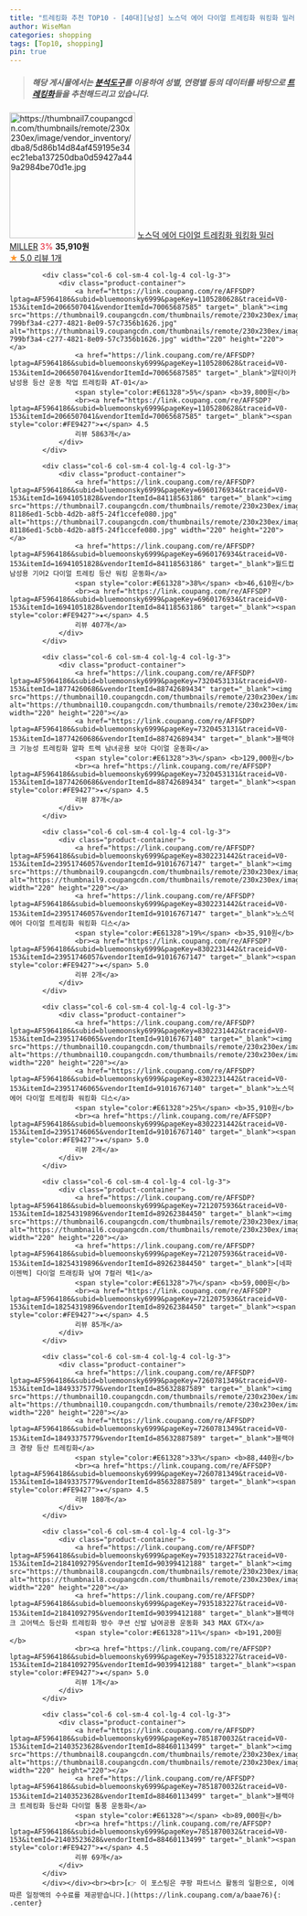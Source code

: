 ```yaml
---
title: "트레킹화 추천 TOP10 - [40대][남성] 노스덕 에어 다이얼 트레킹화 워킹화 밀러 MILLER"
author: WiseMan
categories: shopping
tags: [Top10, shopping]
pin: true
---
```


> ##### 해당 게시물에서는 [**분석도구**](https://itemscout.io/)를 이용하여 **성별**, **연령별** 등의 데이터를 바탕으로 [**트레킹화**](https://link.coupang.com/a/baae76)들을 추천해드리고 있습니다.
<div class="container"><div class="row">
            <div class="col-6 col-sm-4 col-lg-4 col-lg-3">
                <div class="product-container">
                    <a href="https://link.coupang.com/re/AFFSDP?lptag=AF5964186&subid=bluemoonsky6999&pageKey=8316383456&traceid=V0-153&itemId=24000980186&vendorItemId=91045393354" target="_blank"><img src="https://thumbnail7.coupangcdn.com/thumbnails/remote/230x230ex/image/vendor_inventory/dba8/5d86b14d84af459195e34ec21eba137250dba0d59427a449a2984be70d1e.jpg" alt="https://thumbnail7.coupangcdn.com/thumbnails/remote/230x230ex/image/vendor_inventory/dba8/5d86b14d84af459195e34ec21eba137250dba0d59427a449a2984be70d1e.jpg" width="220" height="220"></a>
                    <a href="https://link.coupang.com/re/AFFSDP?lptag=AF5964186&subid=bluemoonsky6999&pageKey=8316383456&traceid=V0-153&itemId=24000980186&vendorItemId=91045393354" target="_blank">노스덕 에어 다이얼 트레킹화 워킹화 밀러 MILLER</a>
                    <span style="color:#E61328">3%</span> <b>35,910원</b>
                    <br><a href="https://link.coupang.com/re/AFFSDP?lptag=AF5964186&subid=bluemoonsky6999&pageKey=8316383456&traceid=V0-153&itemId=24000980186&vendorItemId=91045393354" target="_blank"><span style="color:#FE9427">★</span> 5.0
                    리뷰 1개</a>
                </div>
            </div>
            
            <div class="col-6 col-sm-4 col-lg-4 col-lg-3">
                <div class="product-container">
                    <a href="https://link.coupang.com/re/AFFSDP?lptag=AF5964186&subid=bluemoonsky6999&pageKey=1105280628&traceid=V0-153&itemId=2066507041&vendorItemId=70065687585" target="_blank"><img src="https://thumbnail9.coupangcdn.com/thumbnails/remote/230x230ex/image/retail/images/3724763345733577-799bf3a4-c277-4821-8e09-57c7356b1626.jpg" alt="https://thumbnail9.coupangcdn.com/thumbnails/remote/230x230ex/image/retail/images/3724763345733577-799bf3a4-c277-4821-8e09-57c7356b1626.jpg" width="220" height="220"></a>
                    <a href="https://link.coupang.com/re/AFFSDP?lptag=AF5964186&subid=bluemoonsky6999&pageKey=1105280628&traceid=V0-153&itemId=2066507041&vendorItemId=70065687585" target="_blank">알타이카 남성용 등산 운동 작업 트레킹화 AT-01</a>
                    <span style="color:#E61328">5%</span> <b>39,800원</b>
                    <br><a href="https://link.coupang.com/re/AFFSDP?lptag=AF5964186&subid=bluemoonsky6999&pageKey=1105280628&traceid=V0-153&itemId=2066507041&vendorItemId=70065687585" target="_blank"><span style="color:#FE9427">★</span> 4.5
                    리뷰 5863개</a>
                </div>
            </div>
            
            <div class="col-6 col-sm-4 col-lg-4 col-lg-3">
                <div class="product-container">
                    <a href="https://link.coupang.com/re/AFFSDP?lptag=AF5964186&subid=bluemoonsky6999&pageKey=6960176934&traceid=V0-153&itemId=16941051828&vendorItemId=84118563186" target="_blank"><img src="https://thumbnail7.coupangcdn.com/thumbnails/remote/230x230ex/image/retail/images/732051424902989-81186ed1-5cbb-4d2b-a8f5-24f1ccefe080.jpg" alt="https://thumbnail7.coupangcdn.com/thumbnails/remote/230x230ex/image/retail/images/732051424902989-81186ed1-5cbb-4d2b-a8f5-24f1ccefe080.jpg" width="220" height="220"></a>
                    <a href="https://link.coupang.com/re/AFFSDP?lptag=AF5964186&subid=bluemoonsky6999&pageKey=6960176934&traceid=V0-153&itemId=16941051828&vendorItemId=84118563186" target="_blank">월드컵 남성용 기어2 다이얼 트레킹 등산 워킹 운동화</a>
                    <span style="color:#E61328">38%</span> <b>46,610원</b>
                    <br><a href="https://link.coupang.com/re/AFFSDP?lptag=AF5964186&subid=bluemoonsky6999&pageKey=6960176934&traceid=V0-153&itemId=16941051828&vendorItemId=84118563186" target="_blank"><span style="color:#FE9427">★</span> 4.5
                    리뷰 407개</a>
                </div>
            </div>
            
            <div class="col-6 col-sm-4 col-lg-4 col-lg-3">
                <div class="product-container">
                    <a href="https://link.coupang.com/re/AFFSDP?lptag=AF5964186&subid=bluemoonsky6999&pageKey=7320453131&traceid=V0-153&itemId=18774260686&vendorItemId=88742689434" target="_blank"><img src="https://thumbnail10.coupangcdn.com/thumbnails/remote/230x230ex/image/vendor_inventory/d07e/8871036500256442840862ad78a40a114366e8a77b1cbb9c0c29e8382016.png" alt="https://thumbnail10.coupangcdn.com/thumbnails/remote/230x230ex/image/vendor_inventory/d07e/8871036500256442840862ad78a40a114366e8a77b1cbb9c0c29e8382016.png" width="220" height="220"></a>
                    <a href="https://link.coupang.com/re/AFFSDP?lptag=AF5964186&subid=bluemoonsky6999&pageKey=7320453131&traceid=V0-153&itemId=18774260686&vendorItemId=88742689434" target="_blank">블랙야크 기능성 트레킹화 알파 트렉 남녀공용 보아 다이얼 운동화</a>
                    <span style="color:#E61328">3%</span> <b>129,000원</b>
                    <br><a href="https://link.coupang.com/re/AFFSDP?lptag=AF5964186&subid=bluemoonsky6999&pageKey=7320453131&traceid=V0-153&itemId=18774260686&vendorItemId=88742689434" target="_blank"><span style="color:#FE9427">★</span> 4.5
                    리뷰 87개</a>
                </div>
            </div>
            
            <div class="col-6 col-sm-4 col-lg-4 col-lg-3">
                <div class="product-container">
                    <a href="https://link.coupang.com/re/AFFSDP?lptag=AF5964186&subid=bluemoonsky6999&pageKey=8302231442&traceid=V0-153&itemId=23951746057&vendorItemId=91016767147" target="_blank"><img src="https://thumbnail9.coupangcdn.com/thumbnails/remote/230x230ex/image/vendor_inventory/f827/f8977e7dc3bf83bedf9743e085f7fbd77d132072b766a37cc953b9ed8ac8.jpg" alt="https://thumbnail9.coupangcdn.com/thumbnails/remote/230x230ex/image/vendor_inventory/f827/f8977e7dc3bf83bedf9743e085f7fbd77d132072b766a37cc953b9ed8ac8.jpg" width="220" height="220"></a>
                    <a href="https://link.coupang.com/re/AFFSDP?lptag=AF5964186&subid=bluemoonsky6999&pageKey=8302231442&traceid=V0-153&itemId=23951746057&vendorItemId=91016767147" target="_blank">노스덕 에어 다이얼 트레킹화 워킹화 디스</a>
                    <span style="color:#E61328">19%</span> <b>35,910원</b>
                    <br><a href="https://link.coupang.com/re/AFFSDP?lptag=AF5964186&subid=bluemoonsky6999&pageKey=8302231442&traceid=V0-153&itemId=23951746057&vendorItemId=91016767147" target="_blank"><span style="color:#FE9427">★</span> 5.0
                    리뷰 2개</a>
                </div>
            </div>
            
            <div class="col-6 col-sm-4 col-lg-4 col-lg-3">
                <div class="product-container">
                    <a href="https://link.coupang.com/re/AFFSDP?lptag=AF5964186&subid=bluemoonsky6999&pageKey=8302231442&traceid=V0-153&itemId=23951746065&vendorItemId=91016767140" target="_blank"><img src="https://thumbnail10.coupangcdn.com/thumbnails/remote/230x230ex/image/vendor_inventory/3ac9/47d08f7d3646043b02b7245352100ea8f41c5ba145b23f41c6f3204f9ccf.jpg" alt="https://thumbnail10.coupangcdn.com/thumbnails/remote/230x230ex/image/vendor_inventory/3ac9/47d08f7d3646043b02b7245352100ea8f41c5ba145b23f41c6f3204f9ccf.jpg" width="220" height="220"></a>
                    <a href="https://link.coupang.com/re/AFFSDP?lptag=AF5964186&subid=bluemoonsky6999&pageKey=8302231442&traceid=V0-153&itemId=23951746065&vendorItemId=91016767140" target="_blank">노스덕 에어 다이얼 트레킹화 워킹화 디스</a>
                    <span style="color:#E61328">25%</span> <b>35,910원</b>
                    <br><a href="https://link.coupang.com/re/AFFSDP?lptag=AF5964186&subid=bluemoonsky6999&pageKey=8302231442&traceid=V0-153&itemId=23951746065&vendorItemId=91016767140" target="_blank"><span style="color:#FE9427">★</span> 5.0
                    리뷰 2개</a>
                </div>
            </div>
            
            <div class="col-6 col-sm-4 col-lg-4 col-lg-3">
                <div class="product-container">
                    <a href="https://link.coupang.com/re/AFFSDP?lptag=AF5964186&subid=bluemoonsky6999&pageKey=7212075936&traceid=V0-153&itemId=18254319896&vendorItemId=89262384450" target="_blank"><img src="https://thumbnail6.coupangcdn.com/thumbnails/remote/230x230ex/image/vendor_inventory/b276/fdb5ca0020c84c76939c52c20bae5b5a7ba2874d31d8f88096b000e3d58d.jpg" alt="https://thumbnail6.coupangcdn.com/thumbnails/remote/230x230ex/image/vendor_inventory/b276/fdb5ca0020c84c76939c52c20bae5b5a7ba2874d31d8f88096b000e3d58d.jpg" width="220" height="220"></a>
                    <a href="https://link.coupang.com/re/AFFSDP?lptag=AF5964186&subid=bluemoonsky6999&pageKey=7212075936&traceid=V0-153&itemId=18254319896&vendorItemId=89262384450" target="_blank">[네파이젠벅] 다이얼 트래킹화 남여 7컬러 택1</a>
                    <span style="color:#E61328">7%</span> <b>59,000원</b>
                    <br><a href="https://link.coupang.com/re/AFFSDP?lptag=AF5964186&subid=bluemoonsky6999&pageKey=7212075936&traceid=V0-153&itemId=18254319896&vendorItemId=89262384450" target="_blank"><span style="color:#FE9427">★</span> 4.5
                    리뷰 85개</a>
                </div>
            </div>
            
            <div class="col-6 col-sm-4 col-lg-4 col-lg-3">
                <div class="product-container">
                    <a href="https://link.coupang.com/re/AFFSDP?lptag=AF5964186&subid=bluemoonsky6999&pageKey=7260781349&traceid=V0-153&itemId=18493375779&vendorItemId=85632887589" target="_blank"><img src="https://thumbnail10.coupangcdn.com/thumbnails/remote/230x230ex/image/vendor_inventory/1063/6af40e95accb6343d59bc406efe3a1c0ae49249118c1adc3a734255b53ab.jpg" alt="https://thumbnail10.coupangcdn.com/thumbnails/remote/230x230ex/image/vendor_inventory/1063/6af40e95accb6343d59bc406efe3a1c0ae49249118c1adc3a734255b53ab.jpg" width="220" height="220"></a>
                    <a href="https://link.coupang.com/re/AFFSDP?lptag=AF5964186&subid=bluemoonsky6999&pageKey=7260781349&traceid=V0-153&itemId=18493375779&vendorItemId=85632887589" target="_blank">블랙야크 경량 등산 트레킹화</a>
                    <span style="color:#E61328">33%</span> <b>88,440원</b>
                    <br><a href="https://link.coupang.com/re/AFFSDP?lptag=AF5964186&subid=bluemoonsky6999&pageKey=7260781349&traceid=V0-153&itemId=18493375779&vendorItemId=85632887589" target="_blank"><span style="color:#FE9427">★</span> 4.5
                    리뷰 180개</a>
                </div>
            </div>
            
            <div class="col-6 col-sm-4 col-lg-4 col-lg-3">
                <div class="product-container">
                    <a href="https://link.coupang.com/re/AFFSDP?lptag=AF5964186&subid=bluemoonsky6999&pageKey=7935183227&traceid=V0-153&itemId=21841092795&vendorItemId=90399412188" target="_blank"><img src="https://thumbnail8.coupangcdn.com/thumbnails/remote/230x230ex/image/vendor_inventory/4a40/054d158daaee69840f8eedd842e6176682723c3950dc43543411e4f629fd.jpg" alt="https://thumbnail8.coupangcdn.com/thumbnails/remote/230x230ex/image/vendor_inventory/4a40/054d158daaee69840f8eedd842e6176682723c3950dc43543411e4f629fd.jpg" width="220" height="220"></a>
                    <a href="https://link.coupang.com/re/AFFSDP?lptag=AF5964186&subid=bluemoonsky6999&pageKey=7935183227&traceid=V0-153&itemId=21841092795&vendorItemId=90399412188" target="_blank">블랙야크 고어텍스 등산화 트레킹화 방수 쿠션 신발 남여공용 운동화 343 MAX GTX</a>
                    <span style="color:#E61328">11%</span> <b>191,200원</b>
                    <br><a href="https://link.coupang.com/re/AFFSDP?lptag=AF5964186&subid=bluemoonsky6999&pageKey=7935183227&traceid=V0-153&itemId=21841092795&vendorItemId=90399412188" target="_blank"><span style="color:#FE9427">★</span> 5.0
                    리뷰 1개</a>
                </div>
            </div>
            
            <div class="col-6 col-sm-4 col-lg-4 col-lg-3">
                <div class="product-container">
                    <a href="https://link.coupang.com/re/AFFSDP?lptag=AF5964186&subid=bluemoonsky6999&pageKey=7851870032&traceid=V0-153&itemId=21403523628&vendorItemId=88460113499" target="_blank"><img src="https://thumbnail8.coupangcdn.com/thumbnails/remote/230x230ex/image/vendor_inventory/7a43/2f2578a1eabfdc65f3f8540b4db387c7df1c3643656b4285243fe99eb514.jpg" alt="https://thumbnail8.coupangcdn.com/thumbnails/remote/230x230ex/image/vendor_inventory/7a43/2f2578a1eabfdc65f3f8540b4db387c7df1c3643656b4285243fe99eb514.jpg" width="220" height="220"></a>
                    <a href="https://link.coupang.com/re/AFFSDP?lptag=AF5964186&subid=bluemoonsky6999&pageKey=7851870032&traceid=V0-153&itemId=21403523628&vendorItemId=88460113499" target="_blank">블랙야크 트레킹화 등산화 다이얼 통풍 운동화</a>
                    <span style="color:#E61328"></span> <b>89,000원</b>
                    <br><a href="https://link.coupang.com/re/AFFSDP?lptag=AF5964186&subid=bluemoonsky6999&pageKey=7851870032&traceid=V0-153&itemId=21403523628&vendorItemId=88460113499" target="_blank"><span style="color:#FE9427">★</span> 4.5
                    리뷰 69개</a>
                </div>
            </div>
            </div></div><br><br>[👉 이 포스팅은 쿠팡 파트너스 활동의 일환으로, 이에 따른 일정액의 수수료를 제공받습니다.](https://link.coupang.com/a/baae76){: .center}